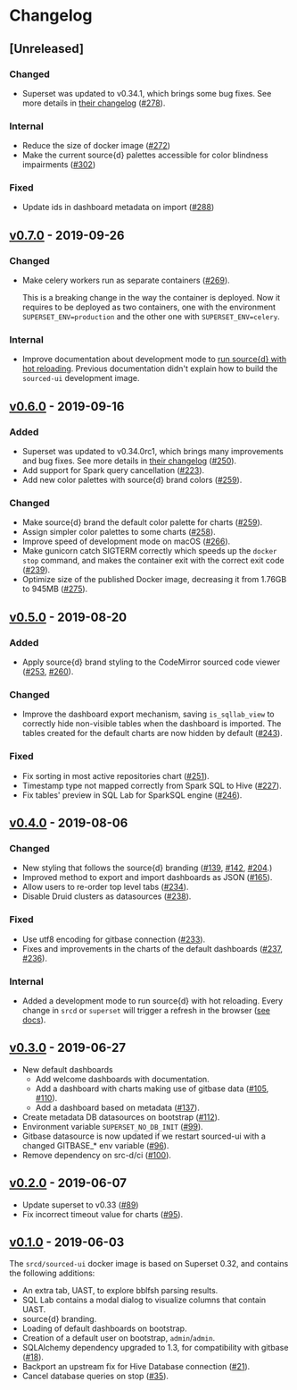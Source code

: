 # Changelog

## [Unreleased]

### Changed

- Superset was updated to v0.34.1, which brings some bug fixes. See more details in [their changelog](https://github.com/apache/incubator-superset/blob/master/CHANGELOG.md#0341-20190927-1822-0000) ([#278](https://github.com/src-d/sourced-ui/issues/278)).

### Internal

- Reduce the size of docker image ([#272](https://github.com/src-d/sourced-ui/issues/272))
- Make the current source{d} palettes accessible for color blindness impairments ([#302](https://github.com/src-d/sourced-ui/issues/302))

### Fixed

- Update ids in dashboard metadata on import ([#288](https://github.com/src-d/sourced-ui/issues/288))

## [v0.7.0](https://github.com/src-d/sourced-ui/releases/tag/v0.7.0) - 2019-09-26

### Changed

- Make celery workers run as separate containers ([#269](https://github.com/src-d/sourced-ui/issues/269)).

  This is a breaking change in the way the container is deployed. Now it requires to be deployed as two containers, one with the environment `SUPERSET_ENV=production` and the other one with `SUPERSET_ENV=celery`.

### Internal

- Improve documentation about development mode to [run source{d} with hot reloading](./CONTRIBUTING.md#run-sourced-ce-for-development-with-hot-reloading). Previous documentation didn't explain how to build the `sourced-ui` development image.

## [v0.6.0](https://github.com/src-d/sourced-ui/releases/tag/v0.6.0) - 2019-09-16

### Added

- Superset was updated to v0.34.0rc1, which brings many improvements and bug fixes. See more details in [their changelog](https://github.com/apache/incubator-superset/blob/master/CHANGELOG.md#0340-20190809-0058-0000) ([#250](https://github.com/src-d/sourced-ui/issues/250)).
- Add support for Spark query cancellation ([#223](https://github.com/src-d/sourced-ui/issues/223)).
- Add new color palettes with source{d} brand colors ([#259](https://github.com/src-d/sourced-ui/issues/259)).

### Changed

- Make source{d} brand the default color palette for charts ([#259](https://github.com/src-d/sourced-ui/pull/259)).
- Assign simpler color palettes to some charts ([#258](https://github.com/src-d/sourced-ui/pull/258)).
- Improve speed of development mode on macOS ([#266](https://github.com/src-d/sourced-ui/pull/266)).
- Make gunicorn catch SIGTERM correctly which speeds up the `docker stop` command, and makes the container exit with the correct exit code ([#239](https://github.com/src-d/sourced-ui/issues/239)).
- Optimize size of the published Docker image, decreasing it from 1.76GB to 945MB ([#275](https://github.com/src-d/sourced-ui/pull/275)).

## [v0.5.0](https://github.com/src-d/sourced-ui/releases/tag/v0.5.0) - 2019-08-20

### Added

- Apply source{d} brand styling to the CodeMirror sourced code viewer ([#253](https://github.com/src-d/sourced-ui/issues/253), [#260](https://github.com/src-d/sourced-ui/issues/260)).

### Changed

- Improve the dashboard export mechanism, saving `is_sqllab_view` to correctly hide non-visible tables when the dashboard is imported. The tables created for the default charts are now hidden by default ([#243](https://github.com/src-d/sourced-ui/issues/243)).

### Fixed

- Fix sorting in most active repositories chart ([#251](https://github.com/src-d/sourced-ui/issues/251)).
- Timestamp type not mapped correctly from Spark SQL to Hive ([#227](https://github.com/src-d/sourced-ui/issues/227)).
- Fix tables' preview in SQL Lab for SparkSQL engine ([#246](https://github.com/src-d/sourced-ui/pull/246)).

## [v0.4.0](https://github.com/src-d/sourced-ui/releases/tag/v0.4.0) - 2019-08-06

### Changed

- New styling that follows the source{d} branding ([#139](https://github.com/src-d/sourced-ui/issues/139), [#142](https://github.com/src-d/sourced-ui/issues/142), [#204](https://github.com/src-d/sourced-ui/pull/204).)
- Improved method to export and import dashboards as JSON ([#165](https://github.com/src-d/sourced-ui/issues/165)).
- Allow users to re-order top level tabs ([#234](https://github.com/src-d/sourced-ui/pull/234)).
- Disable Druid clusters as datasources ([#238](https://github.com/src-d/sourced-ui/pull/238)).

### Fixed

- Use utf8 encoding for gitbase connection ([#233](https://github.com/src-d/sourced-ui/issues/233)).
- Fixes and improvements in the charts of the default dashboards ([#237](https://github.com/src-d/sourced-ui/issues/237), [#236](https://github.com/src-d/sourced-ui/issues/236)).

### Internal

- Added a development mode to run source{d} with hot reloading. Every change in `srcd` or `superset`
will trigger a refresh in the browser ([see docs](./CONTRIBUTING.md#run-sourced-ce-for-development-with-hot-reloading)).

## [v0.3.0](https://github.com/src-d/sourced-ui/releases/tag/v0.3.0) - 2019-06-27

- New default dashboards
  - Add welcome dashboards with documentation.
  - Add a dashboard with charts making use of gitbase data ([#105](https://github.com/src-d/sourced-ui/issues/105), [#110](https://github.com/src-d/sourced-ui/issues/110)).
  - Add a dashboard based on metadata ([#137](https://github.com/src-d/sourced-ui/issues/137)).
- Create metadata DB datasources on bootstrap ([#112](https://github.com/src-d/sourced-ui/issues/112)).
- Environment variable `SUPERSET_NO_DB_INIT` ([#99](https://github.com/src-d/sourced-ui/issues/99)).
- Gitbase datasource is now updated if we restart sourced-ui with a changed GITBASE_* env variable ([#96](https://github.com/src-d/sourced-ui/issues/96)).
- Remove dependency on src-d/ci ([#100](https://github.com/src-d/sourced-ui/issues/100)).

## [v0.2.0](https://github.com/src-d/sourced-ui/releases/tag/v0.2.0) - 2019-06-07

- Update superset to v0.33 ([#89](https://github.com/src-d/sourced-ui/issues/89))
- Fix incorrect timeout value for charts ([#95](https://github.com/src-d/sourced-ui/issues/95)).

## [v0.1.0](https://github.com/src-d/sourced-ui/releases/tag/v0.1.0) - 2019-06-03

The `srcd/sourced-ui` docker image is based on Superset 0.32, and contains the following additions:
- An extra tab, UAST, to explore bblfsh parsing results.
- SQL Lab contains a modal dialog to visualize columns that contain UAST.
- source{d} branding.
- Loading of default dashboards on bootstrap.
- Creation of a default user on bootstrap, `admin`/`admin`.
- SQLAlchemy dependency upgraded to 1.3, for compatibility with gitbase ([#18](https://github.com/src-d/sourced-ui/issues/18)).
- Backport an upstream fix for Hive Database connection ([#21](https://github.com/src-d/sourced-ui/issues/21)).
- Cancel database queries on stop ([#35](https://github.com/src-d/sourced-ui/issues/35)).
